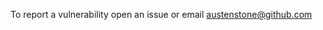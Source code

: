 To report a vulnerability open an issue or email [austenstone@github.com](mailto:austenstone@github.com)
